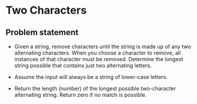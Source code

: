 # Two Characters

## Problem statement

- Given a string, remove characters until the string is made up of any two alternating characters. When you choose a character to remove, all instances of that character must be removed. Determine the longest string possible that contains just two alternating letters.

- Assume the input will always be a string of lower-case letters.

- Return the length (number) of the longest possible two-character alternating string. Return zero if no match is possible.
